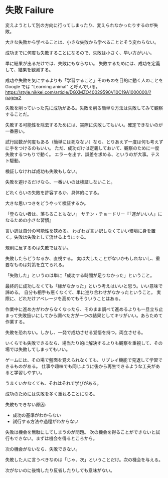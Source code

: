 # 失敗 Failure

変えようとして別の方向に行ってしまったり、変えられなかったりするのが失敗。

大きな失敗から学べることは、小さな失敗から学べることとそう変わらない。

成功までに何度も失敗することになるので、失敗は小さく、早い方がいい。

単に結果が出るだけでは、失敗にもならない。
失敗するためには、成功を定義して、結果を観測する。

成功や失敗を気にするよりも「学習すること」そのものを目的に動く人のことを Google では "Learning animal" と呼んでいる。
https://style.nikkei.com/article/DGXMZO40029590V10C19A1000000/?page=2

失敗を削っていった先に成功がある。失敗を削る簡単な方法は失敗してみて観察することだ。

失敗する可能性を除去するためには、実際に失敗してもいい。確定できないのが一番悪い。

試行回数が何度もある（簡単には死なない）なら、とりあえず一度は何も考えずに手をつけるのもいい。
ただ、成功だけは定義しておいて、観察のために一度失敗するつもりで動く。
エラーを出す、誤差を求める、というのが大事。テスト駆動。

検証しなければ成功も失敗もしない。

失敗を避けるだけなら、一番いいのは検証しないこと。

どれくらいの失敗を許容するか、具体的にする。

大きな思いつきをどうやって検証するか。

「登らない者は、落ちることもない」
サチン・チョードリー『「運がいい人」になるための小さな習慣』

言い訳は自分の可能性を狭める。
わざわざ言い訳しなくていい環境に身を置く。失敗は失敗として流せるようにする。

規則に反するのは失敗ではない。

失敗したらどうなるか、直視する。
実は大したことがないかもしれないし、重要なものは対策を立てられる。

「失敗した」というのは単に「成功する時間が足りなかった」ということ。

最終的に成功しなくても「縁がなかった」という考えはいいと思う。いい意味で諦める。
自分も相手も悪くなくて、単に巡り合わせがなかったということ。
実際に、どれだけアベレージを高めてもそういうことはある。

作業中に進め方がわからなくなったら、そのまま調べて進めるよりも一旦立ち止まって失敗扱いにしてから調べた方が一つの結果としてキリがいい。あらためて作業する。

失敗を恐れない。しかし、一発で成功させる覚悟を持つ。両立させる。

いくらでも失敗できるなら、場当たり的に解決するよりも観察を重視して、その場では失敗してしまってもいい。

ゲームには、その場で盤面を覚えられなくても、リプレイ機能で見返して学習できるものがある。
仕事や趣味でも同じように後から再生できるような工夫があると学習しやすい。

うまくいかなくても、それはそれで学びがある。

成功のためには失敗を多く重ねることになる。

失敗もできない原因:

- 成功の基準がわからない
- 試行する方法や過程がわからない

失敗は機会を無駄にしてしまうのが問題。
次の機会を得ることができないと試行もできない。まずは機会を得るところから。

次の機会がないなら、失敗できない。

失敗した人に言うべきなのは「じゃ、次」ということだけ。次の機会を与える。

次がないのに後悔したり反省したりしても意味がない。
